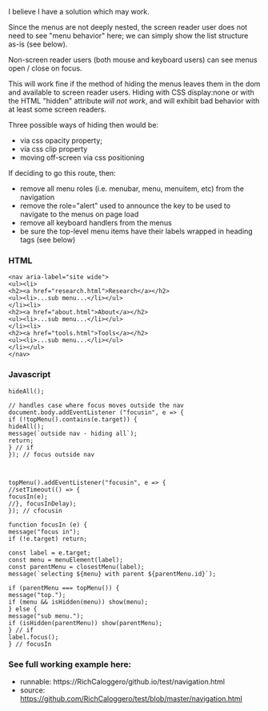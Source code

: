 I believe I have a solution which may work.

Since the menus are not deeply nested, the screen reader user does not need to see "menu behavior" here; we can simply show the list structure as-is (see below).

Non-screen reader users (both mouse and keyboard users) can see menus open / close on focus.

This will work fine if the method of hiding the menus leaves them in the dom and available to screen reader users. Hiding with CSS display:none or with the HTML "hidden" attribute *will not work*, and will exhibit bad behavior with at least some screen readers.

Three possible ways of hiding then would be:

- via css opacity property;
- via css clip property
- moving off-screen via css positioning

If deciding to go this route, then:

- remove all menu roles (i.e. menubar, menu, menuitem, etc) from the navigation
- remove the role="alert" used to announce the key to be used to navigate to the menus on page load
- remove all keyboard handlers from the menus
- be sure the top-level menu items have their labels wrapped in heading tags (see below)

### HTML

```
<nav aria-label="site wide">
<ul><li>
<h2><a href="research.html">Research</a></h2>
<ul><li>...sub menu...</li></ul>
</li><li>
<h2><a href="about.html">About</a></h2>
<ul><li>...sub menu...</li></ul>
</li><li>
<h2><a href="tools.html">Tools</a></h2>
<ul><li>...sub menu...</li></ul>
</li></ul>
</nav>
```

### Javascript

```
hideAll();

// handles case where focus moves outside the nav
document.body.addEventListener ("focusin", e => {
if (!topMenu().contains(e.target)) {
hideAll();
message(`outside nav - hiding all`);
return;
} // if
}); // focus outside nav



topMenu().addEventListener("focusin", e => {
//setTimeout(() => {
focusIn(e);
//}, focusInDelay);
}); // cfocusin

function focusIn (e) {
message("focus in");
if (!e.target) return;

const label = e.target;
const menu = menuElement(label);
const parentMenu = closestMenu(label);
message(`selecting ${menu} with parent ${parentMenu.id}`);

if (parentMenu === topMenu()) {
message("top.");
if (menu && isHidden(menu)) show(menu);
} else {
message("sub menu.");
if (isHidden(parentMenu)) show(parentMenu);
} // if
label.focus();
} // focusIn
```

### See full working example here:

- runnable: https://RichCaloggero/github.io/test/navigation.html
- source: https://github.com/RichCaloggero/test/blob/master/navigation.html



